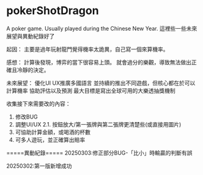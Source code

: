# pokerShotDragon
A poker game. Usually played during the Chinese New Year.
這裡些一些未來展望與異動紀錄好了

起因：
主要是過年玩射龍門覺得機率太詭異，自己寫一個來算機率。

感想：
計算後發現，博弈的當下很容易上頭。
就會過分的樂觀，導致無法做出正確且冷靜的決定。

未來展望：
優化UI UX推廣多國語言
並持續的推出不同遊戲，但核心都在於可以計算機率
協助評估以及預測
最大目標是寫出全球可用的大樂透抽獎機制

收集接下來需要改的內容：
1. 修改BUG
2. 調整UI/UX
2.1. 按鈕放大/第一張牌與第二張牌更清楚些(或直接用圖片)
3. 可協助計算金額，或喝酒的杯數
4. 可多人遊玩，並正確算出賠率


=====異動紀錄=====
20250303:修正部分BUG-「比小」時輸贏的判斷有誤

20250302:第一版新增成功 
